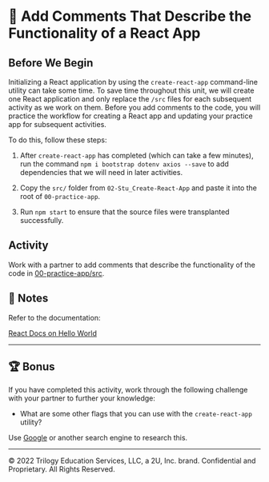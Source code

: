 # 📐 Add Comments That Describe the Functionality of a React App

## Before We Begin

Initializing a React application by using the `create-react-app` command-line utility can take some time. To save time throughout this unit, we will create one React application and only replace the `/src` files for each subsequent activity as we work on them. Before you add comments to the code, you will practice the workflow for creating a React app and updating your practice app for subsequent activities.

To do this, follow these steps:


1. After `create-react-app` has completed (which can take a few minutes), run the command `npm i bootstrap dotenv axios --save` to add dependencies that we will need in later activities.

2. Copy the `src/` folder from `02-Stu_Create-React-App` and paste it into the root of `00-practice-app`.

3. Run `npm start` to ensure that the source files were transplanted successfully.

## Activity

Work with a partner to add comments that describe the functionality of the code in [00-practice-app/src](../00-practice-app/src).

## 📝 Notes

Refer to the documentation:

[React Docs on Hello World](https://Reactjs.org/docs/hello-world.html)

---

## 🏆 Bonus

If you have completed this activity, work through the following challenge with your partner to further your knowledge:

* What are some other flags that you can use with the `create-react-app` utility?

Use [Google](https://www.google.com) or another search engine to research this.

---
© 2022 Trilogy Education Services, LLC, a 2U, Inc. brand. Confidential and Proprietary. All Rights Reserved.
